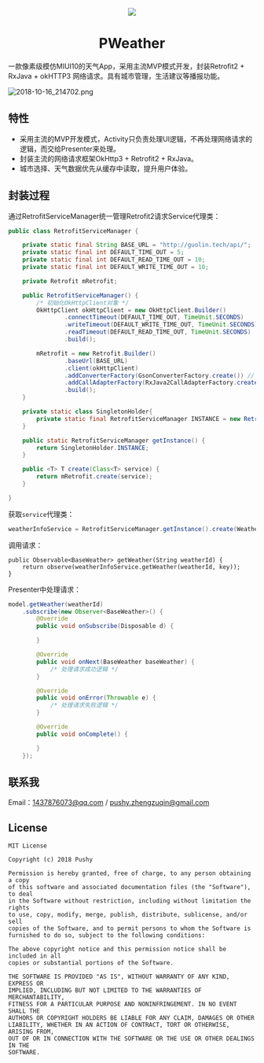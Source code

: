 <p align="center"><img src="https://upload-images.jianshu.io/upload_images/7366843-8d09b2bd785be9b3.png?imageMogr2/auto-orient/strip%7CimageView2/2/w/1240"></p>

<h1 align="center">PWeather</h1>

一款像素级模仿MIUI10的天气App，采用主流MVP模式开发，封装Retrofit2  + RxJava + okHTTP3 网络请求。具有城市管理，生活建议等播报功能。

![2018-10-16_214702.png](https://upload-images.jianshu.io/upload_images/7366843-108a20db4f28782d.png?imageMogr2/auto-orient/strip%7CimageView2/2/w/1240)

## 特性

- 采用主流的MVP开发模式，Activity只负责处理UI逻辑，不再处理网络请求的逻辑，而交给Presenter来处理。
- 封装主流的网络请求框架OkHttp3 + Retrofit2  + RxJava。
- 城市选择、天气数据优先从缓存中读取，提升用户体验。

## 封装过程

通过RetrofitServiceManager统一管理Retrofit2请求Service代理类：

```java
public class RetrofitServiceManager {

    private static final String BASE_URL = "http://guolin.tech/api/";
    private static final int DEFAULT_TIME_OUT = 5;
    private static final int DEFAULT_READ_TIME_OUT = 10;
    private static final int DEFAULT_WRITE_TIME_OUT = 10;

    private Retrofit mRetrofit;

    public RetrofitServiceManager() {
        /* 初始化OkHttpClient对象 */
        OkHttpClient okHttpClient = new OkHttpClient.Builder()
                .connectTimeout(DEFAULT_TIME_OUT, TimeUnit.SECONDS)
                .writeTimeout(DEFAULT_WRITE_TIME_OUT, TimeUnit.SECONDS)
                .readTimeout(DEFAULT_READ_TIME_OUT, TimeUnit.SECONDS)
                .build();

        mRetrofit = new Retrofit.Builder()
                .baseUrl(BASE_URL)
                .client(okHttpClient)
                .addConverterFactory(GsonConverterFactory.create()) // 支持Gson自动解析JSON
                .addCallAdapterFactory(RxJava2CallAdapterFactory.create())  // 支持RxJava
                .build();
    }

    private static class SingletonHolder{
        private static final RetrofitServiceManager INSTANCE = new RetrofitServiceManager();
    }

    public static RetrofitServiceManager getInstance() {
        return SingletonHolder.INSTANCE;
    }

    public <T> T create(Class<T> service) {
        return mRetrofit.create(service);
    }

}
```

获取`service`代理类：

```java
weatherInfoService = RetrofitServiceManager.getInstance().create(WeatherInfoService.class);
```

调用请求：

```
public Observable<BaseWeather> getWeather(String weatherId) {
	return observe(weatherInfoService.getWeather(weatherId, key));
}
```

Presenter中处理请求：

```java
model.getWeather(weatherId)
    .subscribe(new Observer<BaseWeather>() {
        @Override
        public void onSubscribe(Disposable d) {

        }

        @Override
        public void onNext(BaseWeather baseWeather) {
			/* 处理请求成功逻辑 */
        }

        @Override
        public void onError(Throwable e) {
			/* 处理请求失败逻辑 */
        }

        @Override
        public void onComplete() {

        }
    });
```

## 联系我

Email：1437876073@qq.com / pushy.zhengzuqin@gmail.com

## License

```
MIT License

Copyright (c) 2018 Pushy

Permission is hereby granted, free of charge, to any person obtaining a copy
of this software and associated documentation files (the "Software"), to deal
in the Software without restriction, including without limitation the rights
to use, copy, modify, merge, publish, distribute, sublicense, and/or sell
copies of the Software, and to permit persons to whom the Software is
furnished to do so, subject to the following conditions:

The above copyright notice and this permission notice shall be included in all
copies or substantial portions of the Software.

THE SOFTWARE IS PROVIDED "AS IS", WITHOUT WARRANTY OF ANY KIND, EXPRESS OR
IMPLIED, INCLUDING BUT NOT LIMITED TO THE WARRANTIES OF MERCHANTABILITY,
FITNESS FOR A PARTICULAR PURPOSE AND NONINFRINGEMENT. IN NO EVENT SHALL THE
AUTHORS OR COPYRIGHT HOLDERS BE LIABLE FOR ANY CLAIM, DAMAGES OR OTHER
LIABILITY, WHETHER IN AN ACTION OF CONTRACT, TORT OR OTHERWISE, ARISING FROM,
OUT OF OR IN CONNECTION WITH THE SOFTWARE OR THE USE OR OTHER DEALINGS IN THE
SOFTWARE.
```

